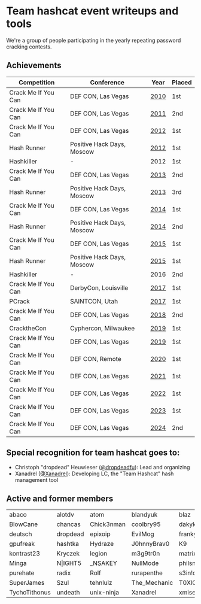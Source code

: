 # Team hashcat event writeups and tools

We're a group of people participating in the yearly repeating password cracking contests.

## Achievements

| Competition         | Conference                 | Year | Placed |
|---------------------|----------------------------|------|--------|
| Crack Me If You Can | DEF CON, Las Vegas         | [2010](https://contest-2010.korelogic.com/) | 1st    |
| Crack Me If You Can | DEF CON, Las Vegas         | [2011](https://contest-2011.korelogic.com/) | 2nd    |
| Crack Me If You Can | DEF CON, Las Vegas         | [2012](https://contest-2012.korelogic.com/) | 1st    |
| Hash Runner         | Positive Hack Days, Moscow | [2012](http://blog.phdays.com/2012/07/hash-cracking-at-phdays-2012-hash.html) | 1st    |
| Hashkiller          | -                          | 2012 | 1st    |
| Crack Me If You Can | DEF CON, Las Vegas         | [2013](https://contest-2013.korelogic.com/) | 2nd    |
| Hash Runner         | Positive Hack Days, Moscow | [2013](https://2013.phdays.com/program/contests/#16299) | 3rd    |
| Crack Me If You Can | DEF CON, Las Vegas         | [2014](https://contest-2014.korelogic.com/) | 1st    |
| Hash Runner         | Positive Hack Days, Moscow | [2014](http://blog.phdays.com/2014/07/the-hash-runner-challenge-detailed.html) | 2nd    |
| Crack Me If You Can | DEF CON, Las Vegas         | [2015](https://contest-2015.korelogic.com/) | 1st    |
| Hash Runner         | Positive Hack Days, Moscow | [2015](https://2015.phdays.com/press/news/38442/) | 1st    |
| Hashkiller          | -                          | 2016 | 2nd    |
| Crack Me If You Can | DerbyCon, Louisville       | [2017](https://contest-2017.korelogic.com/) | 1st    |
| PCrack              | SAINTCON, Utah             | [2017](https://gist.github.com/miketweaver/15715d00c4fcafd1c216401ee3d5811c) | 1st    |
| Crack Me If You Can | DEF CON, Las Vegas         | [2018](https://contest-2018.korelogic.com/) | 2nd    |
| CracktheCon         | Cyphercon, Milwaukee       | [2019](https://2019.crackthecon.com/) | 1st    |
| Crack Me If You Can | DEF CON, Las Vegas         | [2019](https://contest-2019.korelogic.com/) | 1st    |
| Crack Me If You Can | DEF CON, Remote            | [2020](https://contest-2020.korelogic.com/) | 1st    |
| Crack Me If You Can | DEF CON, Las Vegas         | [2021](https://contest-2021.korelogic.com/) | 1st    |
| Crack Me If You Can | DEF CON, Las Vegas         | [2022](https://contest-2022.korelogic.com/) | 1st    |
| Crack Me If You Can | DEF CON, Las Vegas         | [2023](https://contest-2023.korelogic.com/) | 1st    |
| Crack Me If You Can | DEF CON, Las Vegas         | [2024](https://contest-2024.korelogic.com/) | 2nd    |

## Special recognition for team hashcat goes to:

* Christoph "dropdead" Heuwieser ([@dropdeadfu](https://twitter.com/dropdeadfu)): Lead and organizing
* Xanadrel ([@Xanadrel](https://twitter.com/Xanadrel)): Developing LC, the "Team Hashcat" hash management tool

## Active and former members

|  |  |  |  | |
|--|--|--|--|--|
|abaco|alotdv|atom|blandyuk|blaz|
|BlowCane|chancas|Chick3nman|coolbry95|dakykilla|
|deutsch|dropdead|epixoip|EvilMog|franky|
|gpufreak|hashtka|Hydraze|J0hnnyBrav0|K9|
|kontrast23|Kryczek|legion|m3g9tr0n|matrix|
|Minga|N\|IGHT5|_NSAKEY|NullMode|philsmd|
|purehate|radix|Rolf|rurapenthe|s3in!c|
|SuperJames|Szul|tehnlulz|The_Mechanic|T0XlC|
|TychoTithonus|undeath|unix-ninja|Xanadrel|xmisery|
